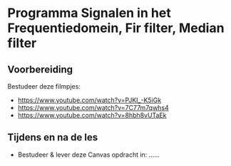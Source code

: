 # Programma Signalen in het Frequentiedomein, Fir filter, Median filter

## Voorbereiding
Bestudeer deze filmpjes:
- https://www.youtube.com/watch?v=PJKI_-K5iGk<br>
- https://www.youtube.com/watch?v=7C77m7qwhs4<br>
- https://www.youtube.com/watch?v=8hbh8vUTaEk<br>
  
## Tijdens en na de les
- Bestudeer & lever deze Canvas opdracht in: ......
